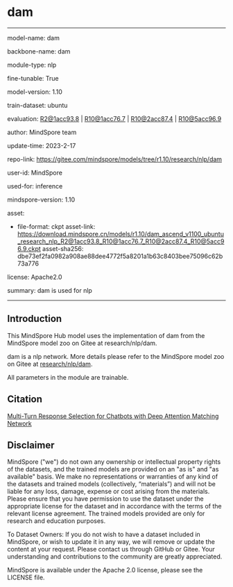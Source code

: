 # dam

---

model-name: dam

backbone-name: dam

module-type: nlp

fine-tunable: True

model-version: 1.10

train-dataset: ubuntu

evaluation: R2@1acc93.8 | R10@1acc76.7 | R10@2acc87.4 | R10@5acc96.9

author: MindSpore team

update-time: 2023-2-17

repo-link: <https://gitee.com/mindspore/models/tree/r1.10/research/nlp/dam>

user-id: MindSpore

used-for: inference

mindspore-version: 1.10

asset:

-
    file-format: ckpt
    asset-link: <https://download.mindspore.cn/models/r1.10/dam_ascend_v1100_ubuntu_research_nlp_R2@1acc93.8_R10@1acc76.7_R10@2acc87.4_R10@5acc96.9.ckpt>
    asset-sha256: dbe73ef2fa0982a908ae88dee4772f5a8201a1b63c8403bee75096c62b73a776

license: Apache2.0

summary: dam is used for nlp

---

## Introduction

This MindSpore Hub model uses the implementation of dam from the MindSpore model zoo on Gitee at research/nlp/dam.

dam is a nlp network. More details please refer to the MindSpore model zoo on Gitee at [research/nlp/dam](https://gitee.com/mindspore/models/blob/r1.10/research/nlp/dam/README.md).

All parameters in the module are trainable.

## Citation

[Multi-Turn Response Selection for Chatbots with Deep Attention Matching Network](https://aclanthology.org/P18-1103.pdf)

## Disclaimer

MindSpore ("we") do not own any ownership or intellectual property rights of the datasets, and the trained models are provided on an "as is" and "as available" basis. We make no representations or warranties of any kind of the datasets and trained models (collectively, “materials”) and will not be liable for any loss, damage, expense or cost arising from the materials. Please ensure that you have permission to use the dataset under the appropriate license for the dataset and in accordance with the terms of the relevant license agreement. The trained models provided are only for research and education purposes.

To Dataset Owners: If you do not wish to have a dataset included in MindSpore, or wish to update it in any way, we will remove or update the content at your request. Please contact us through GitHub or Gitee. Your understanding and contributions to the community are greatly appreciated.

MindSpore is available under the Apache 2.0 license, please see the LICENSE file.

